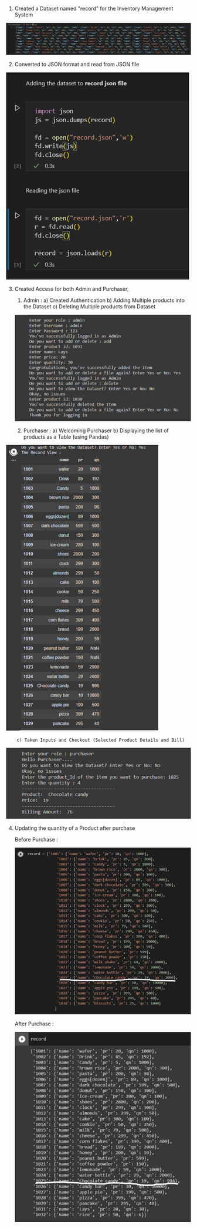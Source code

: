 1. Created a Dataset named "record" for the Inventory Management System

![](images/records.PNG)

2. Converted to JSON format and read from JSON file

![](images/JSON.PNG)

3.  Created Access for both Admin and Purchaser,

    1. Admin : a) Created Authentication
       b) Adding Multiple products into the Dataset
       c) Deleting Multiple products from Dataset

    ![](images/authentication.PNG)

    2.  Purchaser : a) Welcoming Purchaser
        b) Displaying the list of products as a Table (using Pandas)

![](images/Dataset.PNG)

        c) Taken Inputs and Checkout (Selected Product Details and Bill)

![](images/purchaser.PNG)

4. Updating the quantity of a Product after purchase

   Before Purchase :

   ![](images/before_purchase.jpg)

   After Purchase :

   ![](images/after_purchase.jpg)
